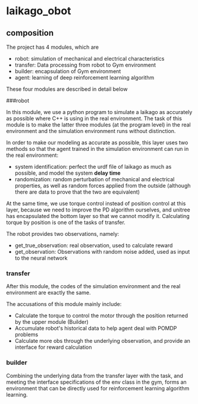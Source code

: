 # laikago_obot

## composition

The project has 4 modules, which are
- robot: simulation of mechanical and electrical characteristics
- transfer: Data processing from robot to Gym environment
- builder: encapsulation of Gym environment
- agent: learning of deep reinforcement learning algorithm

These four modules are described in detail below

###robot

In this module, we use a python program to simulate a laikago as accurately as possible where C++ is using in the real environment. The task of this module is to make the latter three modules (at the program level) in the real environment and the simulation environment runs without distinction.

In order to make our modeling as accurate as possible, this layer uses two methods so that the agent trained in the simulation environment can run in the real environment:
- system identification: perfect the urdf file of laikago as much as possible, and model the system **delay time**
- randomization: random perturbation of mechanical and electrical properties, as well as random forces applied from the outside (although there are data to prove that the two are equivalent)

At the same time, we use torque control instead of position control at this layer, because we need to improve the PD algorithm ourselves, and unitree has encapsulated the bottom layer so that we cannot modify it.
Calculating torque by position is one of the tasks of transfer.

The robot provides two observations, namely:
- get_true_observation: real observation, used to calculate reward
- get_observation: Observations with random noise added, used as input to the neural network

### transfer

After this module, the codes of the simulation environment and the real environment are exactly the same.

The accusations of this module mainly include:
- Calculate the torque to control the motor through the position returned by the upper module (Builder)
- Accumulate robot's historical data to help agent deal with POMDP problems
- Calculate more obs through the underlying observation, and provide an interface for reward calculation

### builder

Combining the underlying data from the transfer layer with the task, and meeting the interface specifications of the env class in the gym, forms an environment that can be directly used for reinforcement learning algorithm learning.
